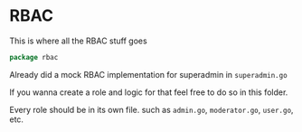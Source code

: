 # RBAC

This is where all the RBAC stuff goes

```go
package rbac
```
Already did a mock RBAC implementation for superadmin in `superadmin.go`

If you wanna create a role and logic for that feel free to do so in this folder. 

Every role should be in its own file. such as `admin.go`, `moderator.go`, `user.go`, etc.
